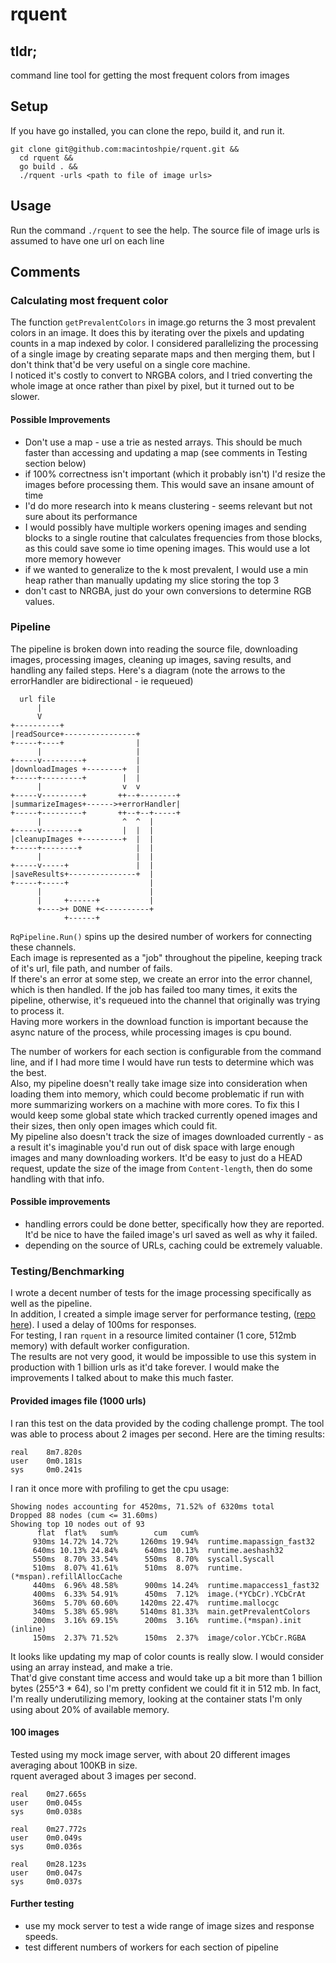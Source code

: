 # rquent
## tldr;
command line tool for getting the most frequent colors from images

## Setup
If you have go installed, you can clone the repo, build it, and run it.
```
git clone git@github.com:macintoshpie/rquent.git &&
  cd rquent &&
  go build . &&
  ./rquent -urls <path to file of image urls>
```

## Usage
Run the command `./rquent` to see the help.
The source file of image urls is assumed to have one url on each line

## Comments
### Calculating most frequent color
The function `getPrevalentColors` in image.go returns the 3 most prevalent colors in an image. It does this by iterating over the pixels and updating counts in a map indexed by color.
I considered parallelizing the processing of a single image by creating separate maps and then merging them, but I don't think that'd be very useful on a single core machine.  
I noticed it's costly to convert to NRGBA colors, and I tried converting the whole image at once rather than pixel by pixel, but it turned out to be slower.
#### Possible Improvements
- Don't use a map - use a trie as nested arrays. This should be much faster than accessing and updating a map (see comments in Testing section below)
- if 100% correctness isn't important (which it probably isn't) I'd resize the images before processing them. This would save an insane amount of time
- I'd do more research into k means clustering - seems relevant but not sure about its performance
- I would possibly have multiple workers opening images and sending blocks to a single routine that calculates frequencies from those blocks, as this could save some io time opening images. This would use a lot more memory however
- if we wanted to generalize to the k most prevalent, I would use a min heap rather than manually updating my slice storing the top 3
- don't cast to NRGBA, just do your own conversions to determine RGB values.
### Pipeline
The pipeline is broken down into reading the source file, downloading images, processing images, cleaning up images, saving results, and handling any failed steps. Here's a diagram (note the arrows to the errorHandler are bidirectional - ie requeued)
```
  url file
      |
      V
+----------+
|readSource+----------------+
+-----+----+                |
      |                     |
+-----v---------+           |
|downloadImages +--------+  |
+-----+---------+        |  |
      |                  v  v
+-----v---------+       ++--+--------+
|summarizeImages+------>+errorHandler|
+-----+---------+       ++--+--+-----+
      |                  ^  ^  |
+-----v--------+         |  |  |
|cleanupImages +---------+  |  |
+-----+--------+            |  |
      |                     |  |
+-----v-----+               |  |
|saveResults+---------------+  |
+-----+-----+                  |
      |                        |
      |     +------+           |
      +---->+ DONE +<----------+
            +------+

```
`RqPipeline.Run()` spins up the desired number of workers for connecting these channels.  
Each image is represented as a "job" throughout the pipeline, keeping track of it's url, file path, and number of fails.  
If there's an error at some step, we create an error into the error channel, which is then handled. If the job has failed too many times, it exits the pipeline, otherwise, it's requeued into the channel that originally was trying to process it.  
Having more workers in the download function is important because the async nature of the process, while processing images is cpu bound.  

The number of workers for each section is configurable from the command line, and if I had more time I would have run tests to determine which was the best.  
Also, my pipeline doesn't really take image size into consideration when loading them into memory, which could become problematic if run with more summarizing workers on a machine with more cores. To fix this I would keep some global state which tracked currently opened images and their sizes, then only open images which could fit.  
My pipeline also doesn't track the size of images downloaded currently - as a result it's imaginable you'd run out of disk space with large enough images and many downloading workers. It'd be easy to just do a HEAD request, update the size of the image from `Content-length`, then do some handling with that info.  
#### Possible improvements
- handling errors could be done better, specifically how they are reported. It'd be nice to have the failed image's url saved as well as why it failed.
- depending on the source of URLs, caching could be extremely valuable.

### Testing/Benchmarking
I wrote a decent number of tests for the image processing specifically as well as the pipeline.  
In addition, I created a simple image server for performance testing, ([repo here](https://github.com/macintoshpie/fileserver)). I used a delay of 100ms for responses.  
For testing, I ran `rquent` in a resource limited container (1 core, 512mb memory) with default worker configuration.  
The results are not very good, it would be impossible to use this system in production with 1 billion urls as it'd take forever. I would make the improvements I talked about to make this much faster.
#### Provided images file (1000 urls)
I ran this test on the data provided by the coding challenge prompt. The tool was able to process about 2 images per second. Here are the timing results:
```
real    8m7.820s
user    0m0.181s
sys     0m0.241s
```

I ran it once more with profiling to get the cpu usage:
```
Showing nodes accounting for 4520ms, 71.52% of 6320ms total
Dropped 88 nodes (cum <= 31.60ms)
Showing top 10 nodes out of 93
      flat  flat%   sum%        cum   cum%
     930ms 14.72% 14.72%     1260ms 19.94%  runtime.mapassign_fast32
     640ms 10.13% 24.84%      640ms 10.13%  runtime.aeshash32
     550ms  8.70% 33.54%      550ms  8.70%  syscall.Syscall
     510ms  8.07% 41.61%      510ms  8.07%  runtime.(*mspan).refillAllocCache
     440ms  6.96% 48.58%      900ms 14.24%  runtime.mapaccess1_fast32
     400ms  6.33% 54.91%      450ms  7.12%  image.(*YCbCr).YCbCrAt
     360ms  5.70% 60.60%     1420ms 22.47%  runtime.mallocgc
     340ms  5.38% 65.98%     5140ms 81.33%  main.getPrevalentColors
     200ms  3.16% 69.15%      200ms  3.16%  runtime.(*mspan).init (inline)
     150ms  2.37% 71.52%      150ms  2.37%  image/color.YCbCr.RGBA
```
It looks like updating my map of color counts is really slow. I would consider using an array instead, and make a trie.  
That'd give constant time access and would take up a bit more than 1 billion bytes (255^3 * 64), so I'm pretty confident we could fit it in 512 mb. In fact, I'm really underutilizing memory, looking at the container stats I'm only using about 20% of available memory.
#### 100 images
Tested using my mock image server, with about 20 different images averaging about 100KB in size.  
rquent averaged about 3 images per second.
```
real    0m27.665s
user    0m0.045s
sys     0m0.038s

real    0m27.772s
user    0m0.049s
sys     0m0.036s

real    0m28.123s
user    0m0.047s
sys     0m0.037s
```

#### Further testing
- use my mock server to test a wide range of image sizes and response speeds.
- test different numbers of workers for each section of pipeline
